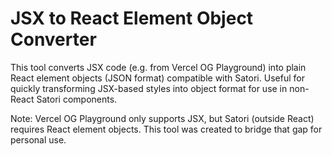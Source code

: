 # JSX to React Element Object Converter
This tool converts JSX code (e.g. from Vercel OG Playground) into plain React element objects (JSON format) compatible with Satori.
Useful for quickly transforming JSX-based styles into object format for use in non-React Satori components.

Note:
Vercel OG Playground only supports JSX, but Satori (outside React) requires React element objects.
This tool was created to bridge that gap for personal use.
